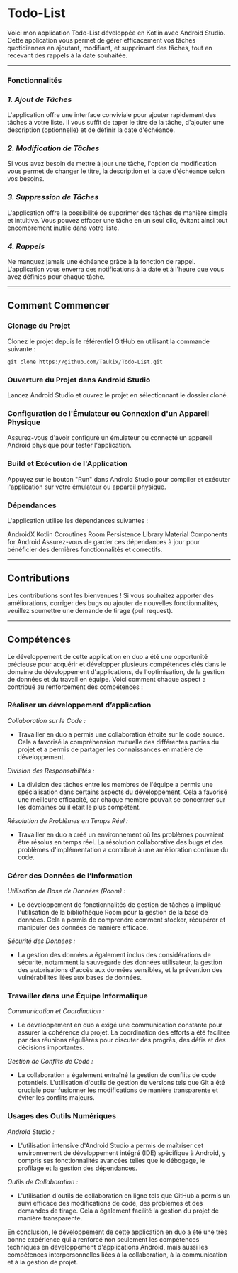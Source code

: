 # Todo-List

Voici mon application Todo-List développée en Kotlin avec Android Studio. Cette application vous permet de gérer efficacement vos tâches quotidiennes en ajoutant, modifiant, et supprimant des tâches, tout en recevant des rappels à la date souhaitée.

---

### Fonctionnalités

### _1. Ajout de Tâches_
L'application offre une interface conviviale pour ajouter rapidement des tâches à votre liste. Il vous suffit de taper le titre de la tâche, d'ajouter une description (optionnelle) et de définir la date d'échéance.

### _2. Modification de Tâches_
Si vous avez besoin de mettre à jour une tâche, l'option de modification vous permet de changer le titre, la description et la date d'échéance selon vos besoins.

### _3. Suppression de Tâches_
L'application offre la possibilité de supprimer des tâches de manière simple et intuitive. Vous pouvez effacer une tâche en un seul clic, évitant ainsi tout encombrement inutile dans votre liste.

### _4. Rappels_
Ne manquez jamais une échéance grâce à la fonction de rappel. L'application vous enverra des notifications à la date et à l'heure que vous avez définies pour chaque tâche.

---

## Comment Commencer

### Clonage du Projet

Clonez le projet depuis le référentiel GitHub en utilisant la commande suivante :

```
git clone https://github.com/Taukix/Todo-List.git
```

### Ouverture du Projet dans Android Studio

Lancez Android Studio et ouvrez le projet en sélectionnant le dossier cloné.

### Configuration de l'Émulateur ou Connexion d'un Appareil Physique

Assurez-vous d'avoir configuré un émulateur ou connecté un appareil Android physique pour tester l'application.

### Build et Exécution de l'Application

Appuyez sur le bouton "Run" dans Android Studio pour compiler et exécuter l'application sur votre émulateur ou appareil physique.

### Dépendances

L'application utilise les dépendances suivantes :

AndroidX
Kotlin Coroutines
Room Persistence Library
Material Components for Android
Assurez-vous de garder ces dépendances à jour pour bénéficier des dernières fonctionnalités et correctifs.

---

## Contributions

Les contributions sont les bienvenues ! Si vous souhaitez apporter des améliorations, corriger des bugs ou ajouter de nouvelles fonctionnalités, veuillez soumettre une demande de tirage (pull request).

---

## Compétences

Le développement de cette application en duo a été une opportunité précieuse pour acquérir et développer plusieurs compétences clés dans le domaine du développement d'applications, de l'optimisation, de la gestion de données et du travail en équipe. Voici comment chaque aspect a contribué au renforcement des compétences :

### Réaliser un développement d’application

_Collaboration sur le Code :_ 

- Travailler en duo a permis une collaboration étroite sur le code source. Cela a favorisé la compréhension mutuelle des différentes parties du projet et a permis de partager les connaissances en matière de développement.

_Division des Responsabilités :_ 

- La division des tâches entre les membres de l'équipe a permis une spécialisation dans certains aspects du développement. Cela a favorisé une meilleure efficacité, car chaque membre pouvait se concentrer sur les domaines où il était le plus compétent.

_Résolution de Problèmes en Temps Réel :_ 

- Travailler en duo a créé un environnement où les problèmes pouvaient être résolus en temps réel. La résolution collaborative des bugs et des problèmes d'implémentation a contribué à une amélioration continue du code.

### Gérer des Données de l’Information

_Utilisation de Base de Données (Room) :_ 

- Le développement de fonctionnalités de gestion de tâches a impliqué l'utilisation de la bibliothèque Room pour la gestion de la base de données. Cela a permis de comprendre comment stocker, récupérer et manipuler des données de manière efficace.

_Sécurité des Données :_ 

- La gestion des données a également inclus des considérations de sécurité, notamment la sauvegarde des données utilisateur, la gestion des autorisations d'accès aux données sensibles, et la prévention des vulnérabilités liées aux bases de données.

### Travailler dans une Équipe Informatique

_Communication et Coordination :_ 

- Le développement en duo a exigé une communication constante pour assurer la cohérence du projet. La coordination des efforts a été facilitée par des réunions régulières pour discuter des progrès, des défis et des décisions importantes.

_Gestion de Conflits de Code :_ 

- La collaboration a également entraîné la gestion de conflits de code potentiels. L'utilisation d'outils de gestion de versions tels que Git a été cruciale pour fusionner les modifications de manière transparente et éviter les conflits majeurs.

### Usages des Outils Numériques

_Android Studio :_ 
  
- L'utilisation intensive d'Android Studio a permis de maîtriser cet environnement de développement intégré (IDE) spécifique à Android, y compris ses fonctionnalités avancées telles que le débogage, le profilage et la gestion des dépendances.

_Outils de Collaboration :_ 

- L'utilisation d'outils de collaboration en ligne tels que GitHub a permis un suivi efficace des modifications de code, des problèmes et des demandes de tirage. Cela a également facilité la gestion du projet de manière transparente.

En conclusion, le développement de cette application en duo a été une très bonne expérience qui a renforcé non seulement les compétences techniques en développement d'applications Android, mais aussi les compétences interpersonnelles liées à la collaboration, à la communication et à la gestion de projet.
